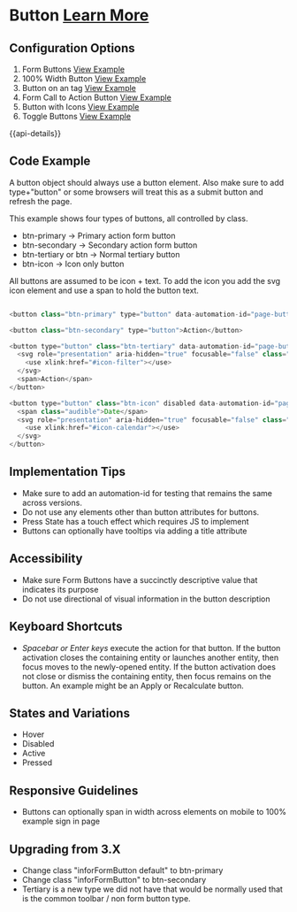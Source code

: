 # Button  [Learn More](https://soho.infor.com/index.php?p=component/buttons)

## Configuration Options

1. Form Buttons [View Example]( ../components/button/example-index)
2. 100% Width Button [View Example]( ../components/button/example-100-percent)
3. Button on an <a> tag  [View Example]( ../components/button/example-as-link)
4. Form Call to Action Button [View Example]( ../components/button/example-secondary-border)
5. Button with Icons [View Example]( ../components/button/example-with-icons)
6. Toggle Buttons [View Example]( ../components/button/example-toggle-button)

{{api-details}}

## Code Example

A button object should always use a button element. Also make sure to add type+"button" or some browsers will treat this as a submit button and refresh the page.

This example shows four types of buttons, all controlled by class.

-   btn-primary -\> Primary action form button
-   btn-secondary -\> Secondary action form button
-   btn-tertiary or btn -\> Normal tertiary button
-   btn-icon -\> Icon only button

All buttons are assumed to be icon + text. To add the icon you add the svg icon element and use a span to hold the button text.

```javascript

<button class="btn-primary" type="button" data-automation-id="page-button-primary">Action</button>

<button class="btn-secondary" type="button">Action</button>

<button type="button" class="btn-tertiary" data-automation-id="page-button-tertiary">
  <svg role="presentation" aria-hidden="true" focusable="false" class="icon">
    <use xlink:href="#icon-filter"></use>
  </svg>
  <span>Action</span>
</button>

<button type="button" class="btn-icon" disabled data-automation-id="page-button-icon">
  <span class="audible">Date</span>
  <svg role="presentation" aria-hidden="true" focusable="false" class="icon">
    <use xlink:href="#icon-calendar"></use>
  </svg>
</button>

```

## Implementation Tips

- Make sure to add an automation-id for testing that remains the same across versions.
- Do not use any elements other than button attributes for buttons.
- Press State has a touch effect which requires JS to implement
- Buttons can optionally have tooltips via adding a title attribute

## Accessibility

-   Make sure Form Buttons have a succinctly descriptive value that indicates its purpose
-   Do not use directional of visual information in the button description

## Keyboard Shortcuts

-   *Spacebar or Enter keys* execute the action for that button. If the button activation closes the containing entity or launches another entity, then focus moves to the newly-opened entity. If the button activation does not close or dismiss the containing entity, then focus remains on the button. An example might be an Apply or Recalculate button.

## States and Variations

-   Hover
-   Disabled
-   Active
-   Pressed

## Responsive Guidelines

-   Buttons can optionally span in width across elements on mobile to 100% example sign in page

## Upgrading from 3.X

-   Change class "inforFormButton default" to btn-primary
-   Change class "inforFormButton" to btn-secondary
-   Tertiary is a new type we did not have that would be normally used that is the common toolbar / non form button type.
